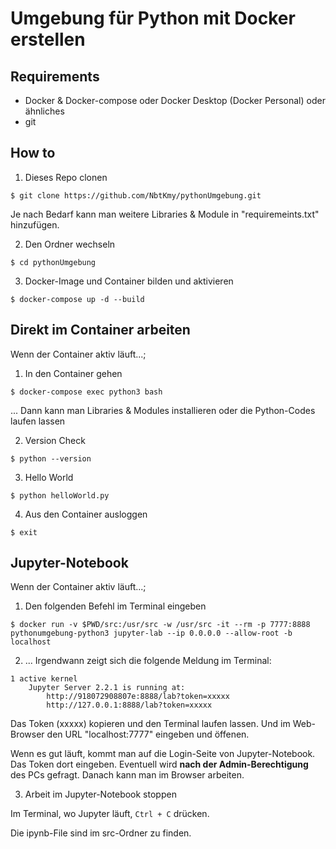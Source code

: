 # Umgebung für Python mit Docker erstellen

## Requirements
- Docker & Docker-compose oder Docker Desktop (Docker Personal) oder ähnliches 
- git 

## How to

1. Dieses Repo clonen
```
$ git clone https://github.com/NbtKmy/pythonUmgebung.git
``` 

Je nach Bedarf kann man weitere Libraries & Module in "requiremeints.txt" hinzufügen.

2. Den Ordner wechseln
```
$ cd pythonUmgebung
```

3. Docker-Image und Container bilden und aktivieren
```
$ docker-compose up -d --build
```

## Direkt im Container arbeiten
Wenn der Container aktiv läuft...;

1. In den Container gehen

```
$ docker-compose exec python3 bash
```
... Dann kann man Libraries & Modules installieren oder die Python-Codes laufen lassen

2. Version Check
```
$ python --version
```

3. Hello World
```
$ python helloWorld.py
```

4. Aus den Container ausloggen
```
$ exit
```

## Jupyter-Notebook
Wenn der Container aktiv läuft...;

1. Den folgenden Befehl im Terminal eingeben
```
$ docker run -v $PWD/src:/usr/src -w /usr/src -it --rm -p 7777:8888 pythonumgebung-python3 jupyter-lab --ip 0.0.0.0 --allow-root -b localhost
```

2. ... Irgendwann zeigt sich die folgende Meldung im Terminal:
```
1 active kernel
    Jupyter Server 2.2.1 is running at:
        http://918072908807e:8888/lab?token=xxxxx
        http://127.0.0.1:8888/lab?token=xxxxx
```

Das Token (xxxxx) kopieren und den Terminal laufen lassen. Und im Web-Browser den URL "localhost:7777" eingeben und öffenen.

Wenn es gut läuft, kommt man auf die Login-Seite von Jupyter-Notebook. Das Token dort eingeben. Eventuell wird __nach der Admin-Berechtigung__ des PCs gefragt.
Danach kann man im Browser arbeiten.

3. Arbeit im Jupyter-Notebook stoppen

Im Terminal, wo Jupyter läuft, `Ctrl + C` drücken.

Die ipynb-File sind im src-Ordner zu finden.

